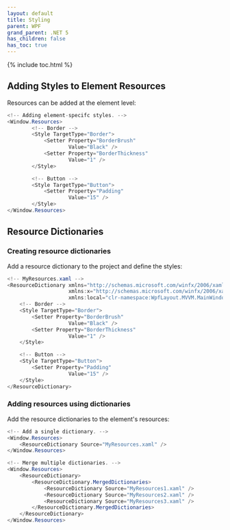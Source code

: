 ```yaml
---
layout: default
title: Styling
parent: WPF
grand_parent: .NET 5
has_children: false
has_toc: true
---
```


{% include toc.html %}

## Adding Styles to Element Resources

Resources can be added at the element level:

```csharp
<!-- Adding element-specifc styles. -->
<Window.Resources>
        <!-- Border -->
        <Style TargetType="Border">
            <Setter Property="BorderBrush"
                    Value="Black" />
            <Setter Property="BorderThickness"
                    Value="1" />
        </Style>

        <!-- Button -->
        <Style TargetType="Button">
            <Setter Property="Padding"
                    Value="15" />
        </Style>
</Window.Resources>
```

## Resource Dictionaries
### Creating resource dictionaries

Add a resource dictionary to the project and define the styles:

```csharp
<!-- MyResources.xaml -->
<ResourceDictionary xmlns="http://schemas.microsoft.com/winfx/2006/xaml/presentation"
                    xmlns:x="http://schemas.microsoft.com/winfx/2006/xaml"
                    xmlns:local="clr-namespace:WpfLayout.MVVM.MainWindow">
    <!-- Border -->
    <Style TargetType="Border">
        <Setter Property="BorderBrush"
                    Value="Black" />
        <Setter Property="BorderThickness"
                    Value="1" />
    </Style>

    <!-- Button -->
    <Style TargetType="Button">
        <Setter Property="Padding"
                    Value="15" />
    </Style>
</ResourceDictionary>
```

### Adding resources using dictionaries

Add the resource dictionaries to the element's resources:

```csharp
<!-- Add a single dictionary. -->
<Window.Resources>
    <ResourceDictionary Source="MyResources.xaml" />
</Window.Resources>

<!-- Merge multiple dictionaries. -->
<Window.Resources>
    <ResourceDictionary>
        <ResourceDictionary.MergedDictionaries>
            <ResourceDictionary Source="MyResources1.xaml" />
            <ResourceDictionary Source="MyResources2.xaml" />
            <ResourceDictionary Source="MyResources3.xaml" />
        </ResourceDictionary.MergedDictionaries>
    </ResourceDictionary>
</Window.Resources>
```